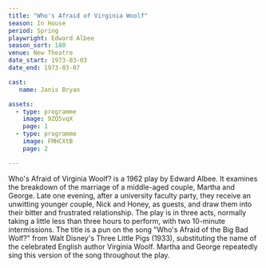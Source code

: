 ```yaml
---
title: "Who's Afraid of Virginia Woolf"
season: In House
period: Spring
playwright: Edward Albee
season_sort: 180
venue: New Theatre
date_start: 1973-03-03
date_end: 1973-03-07

cast:
   name: Janis Bryan

assets:
  - type: programme
    image: 9ZQ5vqX
    page: 1
  - type: programme
    image: FMHCXtB
    page: 2

---
```


Who's Afraid of Virginia Woolf? is a 1962 play by Edward Albee. It examines the breakdown of the marriage of a middle-aged couple, Martha and George. Late one evening, after a university faculty party, they receive an unwitting younger couple, Nick and Honey, as guests, and draw them into their bitter and frustrated relationship. The play is in three acts, normally taking a little less than three hours to perform, with two 10-minute intermissions. The title is a pun on the song "Who's Afraid of the Big Bad Wolf?" from Walt Disney's Three Little Pigs (1933), substituting the name of the celebrated English author Virginia Woolf. Martha and George repeatedly sing this version of the song throughout the play.
